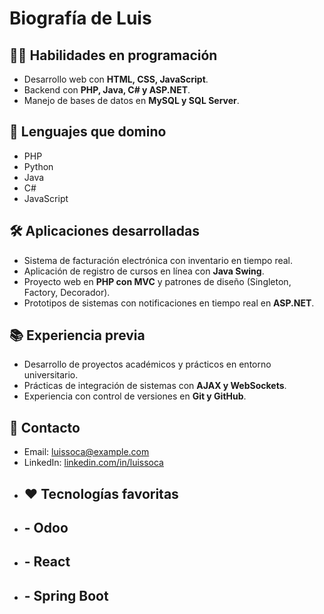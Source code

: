 # Biografía de Luis

## 👨‍💻 Habilidades en programación

* Desarrollo web con **HTML, CSS, JavaScript**.
* Backend con **PHP, Java, C# y ASP.NET**.
* Manejo de bases de datos en **MySQL y SQL Server**.

## 🚀 Lenguajes que domino

* PHP
* Python
* Java
* C#
* JavaScript

## 🛠️ Aplicaciones desarrolladas

* Sistema de facturación electrónica con inventario en tiempo real.
* Aplicación de registro de cursos en línea con **Java Swing**.
* Proyecto web en **PHP con MVC** y patrones de diseño (Singleton, Factory, Decorador).
* Prototipos de sistemas con notificaciones en tiempo real en **ASP.NET**.

## 📚 Experiencia previa

* Desarrollo de proyectos académicos y prácticos en entorno universitario.
* Prácticas de integración de sistemas con **AJAX y WebSockets**.
* Experiencia con control de versiones en **Git y GitHub**.

## 📧 Contacto

* Email: luissoca@example.com
* LinkedIn: [linkedin.com/in/luissoca](https://linkedin.com/in/luissoca)
* ## ❤️ Tecnologías favoritas
* ## \- Odoo
* ## \- React
* ## \- Spring Boot
